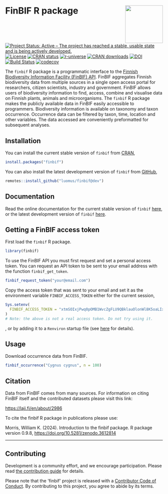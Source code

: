
# FinBIF R package <img src="man/figures/logo.png" align="right" alt="" width="120">

<!-- badges: start -->
[![Project Status: Active – The project has reached a stable, usable state and is being actively developed.](https://www.repostatus.org/badges/latest/active.svg)](https://www.repostatus.org/#active)
[![License](https://img.shields.io/badge/license-MIT-brightgreen.svg?style=flat)](https://opensource.org/license/mit-0)
[![CRAN status](https://www.r-pkg.org/badges/version-last-release/finbif)](https://cran.r-project.org/package=finbif)
[![r-universe](https://luomus.r-universe.dev/badges/finbif)](https://luomus.r-universe.dev)
[![CRAN downloads](https://cranlogs.r-pkg.org/badges/grand-total/finbif?color=brightgreen)](https://cran.r-project.org/package=finbif)
[![DOI](https://zenodo.org/badge/DOI/10.5281/zenodo.3612814.svg)](https://doi.org/10.5281/zenodo.3612814)
[![Build Status](https://github.com/luomus/finbif/workflows/R-CMD-check/badge.svg?branch=dev)](https://github.com/luomus/finbif/actions)
[![codecov](https://codecov.io/gh/luomus/finbif/branch/dev/graph/badge.svg)](https://app.codecov.io/github/luomus/finbif/branch/dev)
<!-- badges: end -->

The `finbif` R package is a programmatic interface to the
[Finnish Biodiversity Information Facility (FinBIF) API](https://api.laji.fi).
FinBIF aggregates Finnish biodiversity data from multiple sources in a single
open access portal for researchers, citizen scientists, industry and government.
FinBIF allows users of biodiversity information to find, access, combine and
visualise data on Finnish plants, animals and microorganisms. The `finbif`
R package makes the publicly available data in FinBIF easily accessible to
programmers. Biodiversity information is available on taxonomy and taxon
occurrence. Occurrence data can be filtered by taxon, time, location and other
variables. The data accessed are conveniently preformatted for subsequent
analyses.

## Installation
You can install the current stable version of `finbif` from
[CRAN](https://cran.r-project.org),

``` r
install.packages("finbif")
```

You can also install the latest development version of `finbif` from
[GitHub](https://github.com),

``` r
remotes::install_github("luomus/finbif@dev")
```

## Documentation
Read the online documentation for the current stable version of
`finbif` [here](https://luomus.github.io/finbif/), or the latest development
version of `finbif` [here](https://finbif-docs-dev.netlify.app).

## Getting a FinBIF access token
First load the `finbif` R package.

``` r
library(finbif)
```

To use the FinBIF API you must first request and set a personal access token.
You can request an API token to be sent to your email address with the function
`finbif_get_token`.

``` r
finbif_request_token("your@email.com")
```

Copy the access token that was sent to your email and set it as the environment
variable `FINBIF_ACCESS_TOKEN` either for the current session,

``` r
Sys.setenv(
  FINBIF_ACCESS_TOKEN = "xtmSOIxjPwq0pOMB1WvcZgFLU9QBklauOlonWl8K5oaLIx8RniJLrvcJU4v9H7Et"
)
# Note: the above is not a real access token. Do not try using it.
```
, or by adding it to a `Renviron` startup file (see
 [here](https://rviews.rstudio.com/2017/04/19/r-for-enterprise-understanding-r-s-startup/)
 for details). 

## Usage
Download occurrence data from FinBIF.

``` r
finbif_occurrence("Cygnus cygnus", n = 100)
```

## Citation
Data from FinBIF comes from many sources. For information on citing
FinBIF itself and the contributed datasets please visit this link:

<https://laji.fi/en/about/2986>

To cite the finbif R package in publications please use:

  Morris, William K. (2024). Introduction to the finbif package. R
  package version 0.9.8, https://doi.org/10.5281/zenodo.3612814

----

## Contributing
Development is a community effort, and we encourage participation. Please read
[the contribution guide](https://github.com/luomus/finbif/blob/main/CONTRIBUTING.md)
for details.

Please note that the 'finbif' project is released with a
[Contributor Code of Conduct](https://github.com/luomus/finbif/blob/main/CODE_OF_CONDUCT.md).
By contributing to this project, you agree to abide by its terms.
